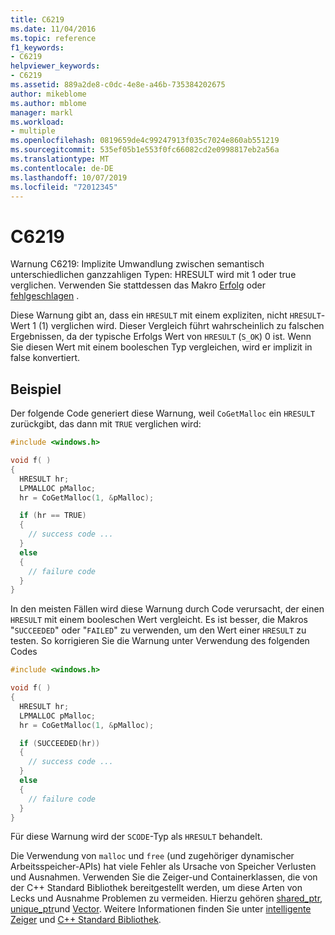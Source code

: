 ```yaml
---
title: C6219
ms.date: 11/04/2016
ms.topic: reference
f1_keywords:
- C6219
helpviewer_keywords:
- C6219
ms.assetid: 889a2de8-c0dc-4e8e-a46b-735384202675
author: mikeblome
ms.author: mblome
manager: markl
ms.workload:
- multiple
ms.openlocfilehash: 0819659de4c99247913f035c7024e860ab551219
ms.sourcegitcommit: 535ef05b1e553f0fc66082cd2e0998817eb2a56a
ms.translationtype: MT
ms.contentlocale: de-DE
ms.lasthandoff: 10/07/2019
ms.locfileid: "72012345"
---
```

# <a name="c6219"></a>C6219

Warnung C6219: Implizite Umwandlung zwischen semantisch unterschiedlichen ganzzahligen Typen: HRESULT wird mit 1 oder true verglichen. Verwenden Sie stattdessen das Makro [Erfolg](/windows/desktop/api/winerror/nf-winerror-succeeded) oder [fehlgeschlagen](/windows/desktop/api/winerror/nf-winerror-failed) .

Diese Warnung gibt an, dass ein `HRESULT` mit einem expliziten, nicht `HRESULT`-Wert 1 (1) verglichen wird. Dieser Vergleich führt wahrscheinlich zu falschen Ergebnissen, da der typische Erfolgs Wert von `HRESULT` (`S_OK`) 0 ist. Wenn Sie diesen Wert mit einem booleschen Typ vergleichen, wird er implizit in false konvertiert.

## <a name="example"></a>Beispiel

Der folgende Code generiert diese Warnung, weil `CoGetMalloc` ein `HRESULT` zurückgibt, das dann mit `TRUE` verglichen wird:

```cpp
#include <windows.h>

void f( )
{
  HRESULT hr;
  LPMALLOC pMalloc;
  hr = CoGetMalloc(1, &pMalloc);

  if (hr == TRUE)
  {
    // success code ...
  }
  else
  {
    // failure code
  }
}
```

In den meisten Fällen wird diese Warnung durch Code verursacht, der einen `HRESULT` mit einem booleschen Wert vergleicht. Es ist besser, die Makros "`SUCCEEDED`" oder "`FAILED`" zu verwenden, um den Wert einer `HRESULT` zu testen. So korrigieren Sie die Warnung unter Verwendung des folgenden Codes

```cpp
#include <windows.h>

void f( )
{
  HRESULT hr;
  LPMALLOC pMalloc;
  hr = CoGetMalloc(1, &pMalloc);

  if (SUCCEEDED(hr))
  {
    // success code ...
  }
  else
  {
    // failure code
  }
}
```

Für diese Warnung wird der `SCODE`-Typ als `HRESULT` behandelt.

Die Verwendung von `malloc` und `free` (und zugehöriger dynamischer Arbeitsspeicher-APIs) hat viele Fehler als Ursache von Speicher Verlusten und Ausnahmen. Verwenden Sie die Zeiger-und Containerklassen, die von der C++ Standard Bibliothek bereitgestellt werden, um diese Arten von Lecks und Ausnahme Problemen zu vermeiden. Hierzu gehören [shared_ptr](/cpp/standard-library/shared-ptr-class), [unique_ptr](/cpp/standard-library/unique-ptr-class)und [Vector](/cpp/standard-library/vector). Weitere Informationen finden Sie unter [intelligente Zeiger](/cpp/cpp/smart-pointers-modern-cpp) und [ C++ Standard Bibliothek](/cpp/standard-library/cpp-standard-library-reference).